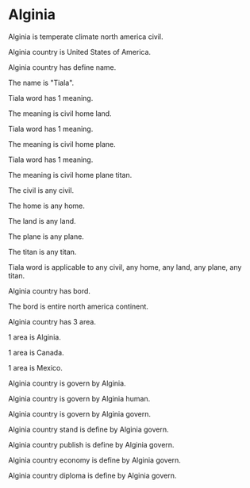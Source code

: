 # Alginia

Alginia is temperate climate north america civil.

Alginia country is United States of America.

Alginia country has define name.

The name is "Tiala".

Tiala word has 1 meaning.

The meaning is civil home land.

Tiala word has 1 meaning.

The meaning is civil home plane.

Tiala word has 1 meaning.

The meaning is civil home plane titan.

The civil is any civil.

The home is any home.

The land is any land.

The plane is any plane.

The titan is any titan.

Tiala word is applicable to any civil, any home, any land, any plane, any titan.

Alginia country has bord.

The bord is entire north america continent.

Alginia country has 3 area.

1 area is Alginia.

1 area is Canada.

1 area is Mexico.

Alginia country is govern by Alginia.

Alginia country is govern by Alginia human.

Alginia country is govern by Alginia govern.

Alginia country stand is define by Alginia govern.

Alginia country publish is define by Alginia govern.

Alginia country economy is define by Alginia govern.

Alginia country diploma is define by Alginia govern.